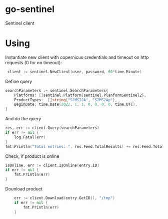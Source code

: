 # go-sentinel
Sentinel client

# Using
Instantiate new client with copernicus credentials and timeout on http requests (0 for no timeout):
```Go
 client := sentinel.NewClient(user, password, 60*time.Minute)
 ```

Define query
```Go
searchParameters := sentinel.SearchParameters{
    Platforms: []sentinel.Platform{sentinel.PlanformSentinel2},
    ProductTypes:  []string{"S2MSI2A", "S2MS2Ap"},
    BeginDate: time.Date(2022, 1, 1, 0, 0, 0, 0, time.UTC),
}
```

And do the query
```Go 
res, err := client.Query(searchParameters)
if err != nil {
    log.Fatal(err)
}
fmt.Println("Total entries: ", res.Feed.TotalResults) += res.Feed.TotalResults
```

Check, if product is online
```Go
isOnline, err := client.IsOnline(entry.ID)
if err != nil {
    fmt.Println(err)
}
```

Dounload product
```Go
    err := client.Download(entry.GetID(), "/tmp")
    if err != nil {
        fmt.Println(err)
    }
```